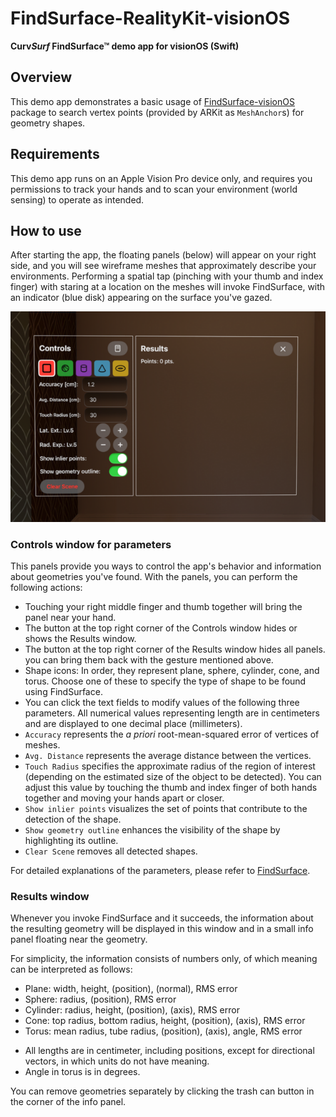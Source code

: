 # FindSurface-RealityKit-visionOS

**Curv*Surf* FindSurface™ demo app for visionOS (Swift)**

## Overview

This demo app demonstrates a basic usage of [FindSurface-visionOS](https://github.com/CurvSurf/FindSurface-visionOS/tree/main) package to search vertex points (provided by ARKit as `MeshAnchor`s) for geometry shapes.

## Requirements

This demo app runs on an Apple Vision Pro device only, and requires you permissions to track your hands and to scan your environment (world sensing) to operate as intended.

## How to use

After starting the app, the floating panels (below) will appear on your right side, and you will see wireframe meshes that approximately describe your environments. Performing a spatial tap (pinching with your thumb and index finger) with staring at a location on the meshes will invoke FindSurface, with an indicator (blue disk) appearing on the surface you've gazed.

![panels](images/panels.png)

### Controls window for parameters

This panels provide you ways to control the app's behavior and information about geometries you've found. With the panels, you can perform the following actions:

- Touching your right middle finger and thumb together will bring the panel near your hand.
- The button at the top right corner of the Controls window hides or shows the Results window.
- The button at the top right corner of the Results window hides all panels. you can bring them back with the gesture mentioned above.
- Shape icons: In order, they represent plane, sphere, cylinder, cone, and torus. Choose one of these to specify the type of shape to be found using FindSurface.
- You can click the text fields to modify values of the following three parameters. All numerical values representing length are in centimeters and are displayed to one decimal place (millimeters).
- `Accuracy` represents the *a priori* root-mean-squared error of vertices of meshes.
- `Avg. Distance` represents the average distance between the vertices.
- `Touch Radius` specifies the approximate radius of the region of interest (depending on the estimated size of the object to be detected). You can adjust this value by touching the thumb and index finger of both hands together and moving your hands apart or closer.
- `Show inlier points` visualizes the set of points that contribute to the detection of the shape.
- `Show geometry outline` enhances the visibility of the shape by highlighting its outline.
- `Clear Scene` removes all detected shapes.

For detailed explanations of the parameters, please refer to [FindSurface](https://github.com/CurvSurf/FindSurface#how-does-it-work).

### Results window

Whenever you invoke FindSurface and it succeeds, the information about the resulting geometry will be displayed in this window and in a small info panel floating near the geometry.

For simplicity, the information consists of numbers only, of which meaning can be interpreted as follows:

- Plane: width, height, (position), (normal), RMS error
- Sphere: radius, (position), RMS error
- Cylinder: radius, height, (position), (axis), RMS error
- Cone: top radius, bottom radius, height, (position), (axis), RMS error
- Torus: mean radius, tube radius, (position), (axis), angle, RMS error

* All lengths are in centimeter, including positions, except for directional vectors, in which units do not have meaning.
* Angle in torus is in degrees.

You can remove geometries separately by clicking the trash can button in the corner of the info panel.